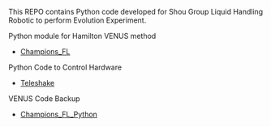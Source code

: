 This REPO contains Python code developed for Shou Group Liquid Handling Robotic to perform Evolution Experiment.

Python module for Hamilton VENUS method

- [Champions_FL](./Champions_FL/Champions_FL.md)

Python Code to Control Hardware

- [Teleshake](./Teleshake/Teleshake.md)

VENUS Code Backup

- [Champions_FL_Python](./VENUS-Method/Champions_FL_Python/Champions_FL_Python.md)